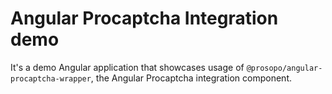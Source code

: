 # Angular Procaptcha Integration demo

It's a demo Angular application that showcases usage of `@prosopo/angular-procaptcha-wrapper`, the Angular Procaptcha
integration component.
